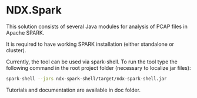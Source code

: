 # NDX.Spark

This solution consists of several Java modules for analysis of PCAP files in Apache SPARK. 

It is required to have working SPARK installation (either standalone or cluster).

Currently, the tool can be used via spark-shell. To run the tool type the following command in the root project folder (necessary to localize jar files):

```bash
spark-shell --jars ndx-spark-shell/target/ndx-spark-shell.jar
```

Tutorials and documentation are available in doc folder.
